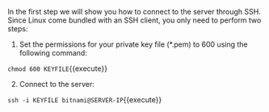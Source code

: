 In the first step we will show you how to connect to the server through SSH. Since Linux come bundled with an SSH client, you only need to perform two steps:

1. Set the permissions for your private key file (*.pem) to 600 using the following command:

`chmod 600 KEYFILE`{{execute}}

2. Connect to the server:

`ssh -i KEYFILE bitnami@SERVER-IP`{{execute}}
